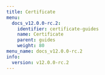 ```yaml
---
title: Certificate
menu:
  docs_v12.0.0-rc.2:
    identifier: certificate-guides
    name: Certificate
    parent: guides
    weight: 80
menu_name: docs_v12.0.0-rc.2
info:
  version: v12.0.0-rc.2
---
```


